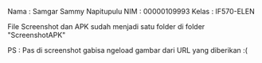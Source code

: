 Nama : Samgar Sammy Napitupulu
NIM : 00000109993
Kelas : IF570-ELEN

File Screenshot dan APK sudah menjadi satu folder di folder "ScreenshotAPK"

PS : Pas di screenshot gabisa ngeload gambar dari URL yang diberikan :(
